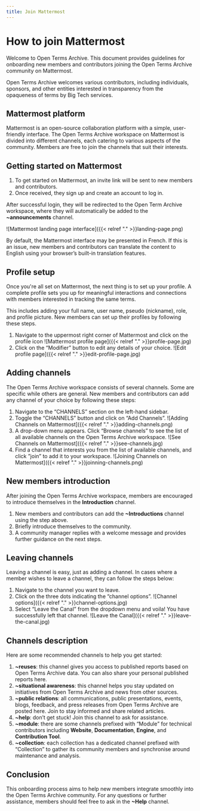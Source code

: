 ```yaml
---
title: Join Mattermost
---
```


# How to join Mattermost

Welcome to Open Terms Archive. This document provides guidelines for onboarding new members and contributors joining the Open Terms Archive community on Mattermost.

Open Terms Archive welcomes various contributors, including individuals, sponsors, and other entities interested in transparency from the opaqueness of terms by Big Tech services.

## Mattermost platform

Mattermost is an open-source collaboration platform with a simple, user-friendly interface. The Open Terms Archive workspace on Mattermost is divided into different channels, each catering to various aspects of the community. Members are free to join the channels that suit their interests.

## Getting started on Mattermost

1. To get started on Mattermost, an invite link will be sent to new members and contributors.
2. Once received, they sign up and create an account to log in.

After successful login, they will be redirected to the Open Term Archive workspace, where they will automatically be added to the **~announcements** channel.

![Mattermost landing page interface]({{< relref "." >}}landing-page.png)

By default, the Mattermost interface may be presented in French. If this is an issue, new members and contributors can translate the content to English using your browser’s built-in translation features.

## Profile setup

Once you're all set on Mattermost, the next thing is to set up your profile. A complete profile sets you up for meaningful interactions and connections with members interested in tracking the same terms.

This includes adding your full name, user name, pseudo (nickname), role, and profile picture. New members can set up their profiles by following these steps.

1. Navigate to the uppermost right corner of Mattermost and click on the profile icon
   ![Mattermost profile page]({{< relref "." >}}profile-page.jpg)
2. Click on the “Modifier” button to edit any details of your choice.
   ![Edit profile page]({{< relref "." >}}edit-profile-page.jpg)

## Adding channels

The Open Terms Archive workspace consists of several channels. Some are specific while others are general. New members and contributors can add any channel of your choice by following these steps:

1. Navigate to the “CHANNELS” section on the left-hand sidebar.
2. Toggle the “CHANNELS” button and click on “Add Channels”.
   ![Adding Channels on Mattermost]({{< relref "." >}}adding-channels.png)
3. A drop-down menu appears. Click “Browse channels” to see the list of all available channels on the Open Terms Archive workspace.
   ![See Channels on Mattermost]({{< relref "." >}}see-channels.jpg)
4. Find a channel that interests you from the list of available channels, and click ”join” to add it to your workspace.
   ![Joining Channels on Mattermost]({{< relref "." >}}joinning-channels.png)

## New members introduction

After joining the Open Terms Archive workspace, members are encouraged to introduce themselves in the **Introduction** channel.

1. New members and contributors can add the **~Introductions** channel using the step above.
2. Briefly introduce themselves to the community.
3. A community manager replies with a welcome message and provides further guidance on the next steps.

## Leaving channels

Leaving a channel is easy, just as adding a channel. In cases where a member wishes to leave a channel, they can follow the steps below:

1. Navigate to the channel you want to leave.
2. Click on the three dots indicating the “channel options”.
   ![Channel options]({{< relref "." >}}channel-options.jpg)
3. Select “Leave the Canal” from the dropdown menu and voila! You have successfully left that channel.
   ![Leave the Canal]({{< relref "." >}}leave-the-canal.jpg)

## Channels description

Here are some recommended channels to help you get started:

1. **~reuses**: this channel gives you access to published reports based on Open Terms Archive data. You can also share your personal published reports here.
2. **~situational awareness**: this channel helps you stay updated on initiatives from Open Terms Archive and news from other sources.
3. **~public relations**: all communications, public presentations, events, blogs, feedback, and press releases from Open Terms Archive are posted here. Join to stay informed and share related articles.
4. **~help**: don’t get stuck! Join this channel to ask for assistance.
5. **~module**: there are some channels prefixed with “Module” for technical contributors including **Website**, **Documentation**, **Engine**, and **Contribution Tool**.
6. **~collection**: each collection has a dedicated channel prefixed with “Collection” to gather its community members and synchronise around maintenance and analysis.

## Conclusion

This onboarding process aims to help new members integrate smoothly into the Open Terms Archive community. For any questions or further assistance, members should feel free to ask in the **~Help** channel.
